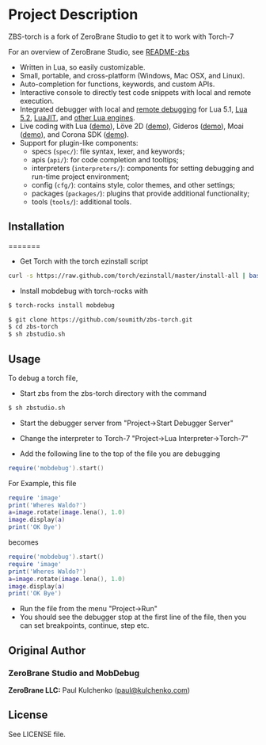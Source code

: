 # Project Description

ZBS-torch is a fork of ZeroBrane Studio to get it to work with Torch-7

For an overview of ZeroBrane Studio, see [README-zbs](https://github.com/soumith/zbs-torch/blob/master/README-zbs.md)

* Written in Lua, so easily customizable.
* Small, portable, and cross-platform (Windows, Mac OSX, and Linux).
* Auto-completion for functions, keywords, and custom APIs.
* Interactive console to directly test code snippets with local and remote execution.
* Integrated debugger with local and [remote debugging](http://studio.zerobrane.com/doc-remote-debugging.html) for Lua 5.1,
[Lua 5.2](http://studio.zerobrane.com/doc-lua52-debugging.html),
[LuaJIT](http://studio.zerobrane.com/doc-luajit-debugging.html),
and [other Lua engines](http://studio.zerobrane.com/documentation.html#debugging).
* Live coding with Lua ([demo](http://notebook.kulchenko.com/zerobrane/live-coding-in-lua-bret-victor-style)),
Löve 2D ([demo](http://notebook.kulchenko.com/zerobrane/live-coding-with-love)),
Gideros ([demo](http://notebook.kulchenko.com/zerobrane/gideros-live-coding-with-zerobrane-studio-ide)),
Moai ([demo](http://notebook.kulchenko.com/zerobrane/live-coding-with-moai-and-zerobrane-studio)),
and Corona SDK ([demo](http://notebook.kulchenko.com/zerobrane/debugging-and-live-coding-with-corona-sdk-applications-and-zerobrane-studio)).
* Support for plugin-like components:
  - specs (`spec/`): file syntax, lexer, and keywords;
  - apis (`api/`): for code completion and tooltips;
  - interpreters (`interpreters/`): components for setting debugging and run-time project environment;
  - config (`cfg/`): contains style, color themes, and other settings;
  - packages (`packages/`): plugins that provide additional functionality;
  - tools (`tools/`): additional tools.

## Installation
=======
* Get Torch with the torch ezinstall script

```bash
curl -s https://raw.github.com/torch/ezinstall/master/install-all | bash
```
* Install mobdebug with torch-rocks with

```bash
$ torch-rocks install mobdebug
```

```bash
$ git clone https://github.com/soumith/zbs-torch.git
$ cd zbs-torch
$ sh zbstudio.sh
```

## Usage

To debug a torch file,

* Start zbs from the zbs-torch directory with the command

```bash
$ sh zbstudio.sh
```
* Start the debugger server from "Project->Start Debugger Server"

* Change the interpreter to Torch-7 "Project->Lua Interpreter->Torch-7" 

* Add the following line to the top of the file you are debugging

```lua
require('mobdebug').start()
```
For Example, this file
```lua
require 'image'
print('Wheres Waldo?')
a=image.rotate(image.lena(), 1.0)
image.display(a)
print('OK Bye')
```
becomes
```lua
require('mobdebug').start()
require 'image'
print('Wheres Waldo?')
a=image.rotate(image.lena(), 1.0)
image.display(a)
print('OK Bye')
```

* Run the file from the menu "Project->Run"
* You should see the debugger stop at the first line of the file, then you can set breakpoints, continue, step etc.

## Original Author

### ZeroBrane Studio and MobDebug

  **ZeroBrane LLC:** Paul Kulchenko (paul@kulchenko.com)
## License

See LICENSE file.
